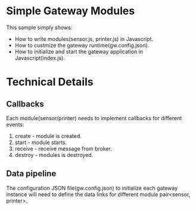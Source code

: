 # Simple Gateway Modules
This sample simply shows:
- How to write modules(sensor.js, printer.js) in Javascript.
- How to custmize the gateway runtime(gw.config.json).
- How to initialize and start the gateway application in Javascript(index.js).

# Technical Details
## Callbacks
Each module(sensor/printer) needs to implement callbacks for different events:
1. create - module is created.
2. start - module starts.
3. receive - receive message from broker.
4. destroy - modules is destroyed.
## Data pipeline
The configuration JSON file(gw.config.json) to initialize each gateway instance will need to define 
the data links for different module pair<sensor, printer>.